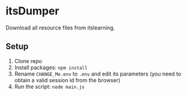 # itsDumper
Download all resource files from itslearning.

## Setup
1. Clone repo
2. Install packages: `npm install`
3. Rename `CHANGE_Me.env` to `.env` and edit its parameters (you need to obtain a valid session id from the browser)
4. Run the script: `node main.js`
